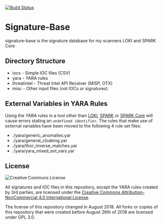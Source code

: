 [![Build Status](https://travis-ci.org/Neo23x0/signature-base.svg?branch=master)](https://travis-ci.org/Neo23x0/signature-base)

# Signature-Base

signature-base is the signature database for my scanners LOKI and SPARK Core

## Directory Structure

- iocs - Simple IOC files (CSV)
- yara - YARA rules
- threatintel - Threat Intel API Receiver (MISP, OTX)
- misc - Other input files (not IOCs or signatures)

## External Variables in YARA Rules

Using the YARA rules in a tool other than [LOKI](https://github.com/Neo23x0/Loki), [SPARK](https://www.nextron-systems.com/spark/) or [SPARK Core](https://www.nextron-systems.com/spark-core/) will cause errors stating an `undefined identifier`. The rules that make use of external variables have been moved to the following 4 rule set files:

- ./yara/generic_anomalies.yar
- ./yara/general_cloaking.yar
- ./yara/thor_inverse_matches.yar
- ./yara/yara_mixed_ext_vars.yar

## License

![Creative Commons License](https://i.creativecommons.org/l/by-nc/4.0/88x31.png)

All signatures and IOC files in this repository, except the YARA rules created by 3rd parties, are licensed under the [Creative Commons Attribution-NonCommercial 4.0 International License](http://creativecommons.org/licenses/by-nc/4.0/).

The license of this repository changed in August 2018. All forks or copies of this repository that were created before August 26th of 2018 are licensed under GPL 3.0. 
